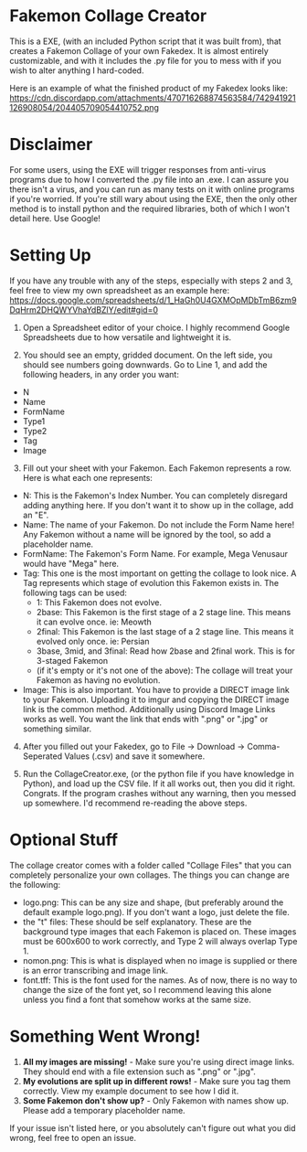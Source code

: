 # Fakemon Collage Creator
This is a EXE, (with an included Python script that it was built from), that creates a Fakemon Collage of your own Fakedex. It is almost entirely customizable, and with it includes the .py file for you to mess with if you wish to alter anything I hard-coded.

Here is an example of what the finished product of my Fakedex looks like: https://cdn.discordapp.com/attachments/470716268874563584/742941921126908054/204405709054410752.png

# Disclaimer
For some users, using the EXE will trigger responses from anti-virus programs due to how I converted the .py file into an .exe. I can assure you there isn't a virus, and you can run as many tests on it with online programs if you're worried. If you're still wary about using the EXE, then the only other method is to install python and the required libraries, both of which I won't detail here. Use Google!

# Setting Up
If you have any trouble with any of the steps, especially with steps 2 and 3, feel free to view my own spreadsheet as an example here: https://docs.google.com/spreadsheets/d/1_HaGh0U4GXMOpMDbTmB6zm9DqHrm2DHQWYVhaYdBZlY/edit#gid=0

1. Open a Spreadsheet editor of your choice. I highly recommend Google Spreadsheets due to how versatile and lightweight it is.

2. You should see an empty, gridded document. On the left side, you should see numbers going downwards. Go to Line 1, and add the following headers, in any order you want:
* N
* Name
* FormName
* Type1
* Type2
* Tag
* Image

3. Fill out your sheet with your Fakemon. Each Fakemon represents a row. Here is what each one represents:
* N: This is the Fakemon's Index Number. You can completely disregard adding anything here. If you don't want it to show up in the collage, add an "E".
* Name: The name of your Fakemon. Do not include the Form Name here! Any Fakemon without a name will be ignored by the tool, so add a placeholder name.
* FormName: The Fakemon's Form Name. For example, Mega Venusaur would have "Mega" here.
* Tag: This one is the most important on getting the collage to look nice. A Tag represents which stage of evolution this Fakemon exists in. The following tags can be used:
  * 1: This Fakemon does not evolve.
  * 2base: This Fakemon is the first stage of a 2 stage line. This means it can evolve once. ie: Meowth
  * 2final: This Fakemon is the last stage of a 2 stage line. This means it evolved only once. ie: Persian
  * 3base, 3mid, and 3final: Read how 2base and 2final work. This is for 3-staged Fakemon
  * (if it's empty or it's not one of the above): The collage will treat your Fakemon as having no evolution.
* Image: This is also important. You have to provide a DIRECT image link to your Fakemon. Uploading it to imgur and copying the DIRECT image link is the common method. Additionally using Discord Image Links works as well. You want the link that ends with ".png" or ".jpg" or something similar.

4. After you filled out your Fakedex, go to File -> Download -> Comma-Seperated Values (.csv) and save it somewhere.

5. Run the CollageCreator.exe, (or the python file if you have knowledge in Python), and load up the CSV file. If it all works out, then you did it right. Congrats. If the program crashes without any warning, then you messed up somewhere. I'd recommend re-reading the above steps.

# Optional Stuff
The collage creator comes with a folder called "Collage Files" that you can completely personalize your own collages. The things you can change are the following:
* logo.png: This can be any size and shape, (but preferably around the default example logo.png). If you don't want a logo, just delete the file.
* the "t" files: These should be self explanatory. These are the background type images that each Fakemon is placed on. These images must be 600x600 to work correctly, and Type 2 will always overlap Type 1.
* nomon.png: This is what is displayed when no image is supplied or there is an error transcribing and image link.
* font.tff: This is the font used for the names. As of now, there is no way to change the size of the font yet, so I recommend leaving this alone unless you find a font that somehow works at the same size.

# Something Went Wrong!

1. **All my images are missing!** - Make sure you're using direct image links. They should end with a file extension such as ".png" or ".jpg".
1. **My evolutions are split up in different rows!** - Make sure you tag them correctly. View my example document to see how I did it.
1. **Some Fakemon don't show up?** - Only Fakemon with names show up. Please add a temporary placeholder name.

If your issue isn't listed here, or you absolutely can't figure out what you did wrong, feel free to open an issue.
